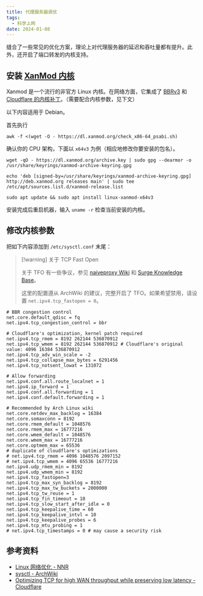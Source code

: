 ```yaml
---
title: 代理服务器调优
tags:
  - 科学上网
date: 2024-01-08
---
```


缝合了一些常见的优化方案，理论上对代理服务器的延迟和吞吐量都有提升。此外，还开启了端口转发的内核支持。

## 安装 [XanMod 内核](https://xanmod.org/)

Xanmod 是一个流行的非官方 Linux 内核。在网络方面，它集成了 [BBRv3](https://github.com/google/bbr/tree/v3) 和 [Cloudflare 的内核补丁](https://github.com/cloudflare/linux/blob/master/patches/0014-add-a-sysctl-to-enable-disable-tcp_collapse-logic.patch)。（需要配合内核参数，见下文）

以下内容适用于 Debian。

首先执行

```shell
awk -f <(wget -O - https://dl.xanmod.org/check_x86-64_psabi.sh)
```

确认你的 CPU 架构，下面以 `x64v3` 为例（相应地修改你要安装的包名）。

```shell
wget -qO - https://dl.xanmod.org/archive.key | sudo gpg --dearmor -o /usr/share/keyrings/xanmod-archive-keyring.gpg
```

```shell
echo 'deb [signed-by=/usr/share/keyrings/xanmod-archive-keyring.gpg] http://deb.xanmod.org releases main' | sudo tee /etc/apt/sources.list.d/xanmod-release.list
```

```shell
sudo apt update && sudo apt install linux-xanmod-x64v3
```

安装完成后重启机器，输入 `uname -r` 检查当前安装的内核。

## 修改内核参数

把如下内容添加到 `/etc/sysctl.conf` 末尾：

> [!warning] 关于 TCP Fast Open
> 
> 关于 TFO 有一些争议，参见 [naiveproxy Wiki](https://github.com/klzgrad/naiveproxy/wiki/Performance-Tuning) 和 [Surge Knowledge Base](https://kb.nssurge.com/surge-knowledge-base/v/zh/technotes/tfo)。
> 
> 这里的配置遵从 ArchWiki 的建议，完整开启了 TFO。如果希望禁用，请设置 `net.ipv4.tcp_fastopen = 0`。

```shell
# BBR congestion control
net.core.default_qdisc = fq
net.ipv4.tcp_congestion_control = bbr

# Cloudflare's optimization, kernel patch required
net.ipv4.tcp_rmem = 8192 262144 536870912
net.ipv4.tcp_wmem = 8192 262144 536870912 # Cloudflare's original value: 4096 16384 536870912
net.ipv4.tcp_adv_win_scale = -2
net.ipv4.tcp_collapse_max_bytes = 6291456
net.ipv4.tcp_notsent_lowat = 131072

# Allow forwarding
net.ipv4.conf.all.route_localnet = 1
net.ipv4.ip_forward = 1
net.ipv4.conf.all.forwarding = 1
net.ipv4.conf.default.forwarding = 1

# Recommended by Arch Linux wiki
net.core.netdev_max_backlog = 16384
net.core.somaxconn = 8192
net.core.rmem_default = 1048576
net.core.rmem_max = 16777216
net.core.wmem_default = 1048576
net.core.wmem_max = 16777216
net.core.optmem_max = 65536
# duplicate of cloudflare's optimizations
# net.ipv4.tcp_rmem = 4096 1048576 2097152 
# net.ipv4.tcp_wmem = 4096 65536 16777216
net.ipv4.udp_rmem_min = 8192
net.ipv4.udp_wmem_min = 8192
net.ipv4.tcp_fastopen=3
net.ipv4.tcp_max_syn_backlog = 8192
net.ipv4.tcp_max_tw_buckets = 2000000
net.ipv4.tcp_tw_reuse = 1
net.ipv4.tcp_fin_timeout = 10
net.ipv4.tcp_slow_start_after_idle = 0
net.ipv4.tcp_keepalive_time = 60
net.ipv4.tcp_keepalive_intvl = 10
net.ipv4.tcp_keepalive_probes = 6
net.ipv4.tcp_mtu_probing = 1
# net.ipv4.tcp_timestamps = 0 # may cause a security risk
```

## 参考资料

- [Linux 网络优化 - NNR](https://nnr.moe/knowledge/Linux%E7%BD%91%E7%BB%9C%E4%BC%98%E5%8C%96)
- [sysctl - ArchWiki](https://wiki.archlinux.org/title/sysctl#Improving_performance)
- [Optimizing TCP for high WAN throughput while preserving low latency - Cloudflare](https://blog.cloudflare.com/optimizing-tcp-for-high-throughput-and-low-latency)
